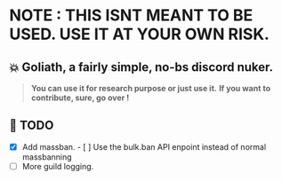 # NOTE : THIS ISNT MEANT TO BE USED. USE IT AT YOUR OWN RISK.

## 💥 Goliath, a fairly simple, no-bs discord nuker.
> **You can use it for research purpose or just use it.**
> **If you want to contribute, sure, go over !**

## 🧾 TODO
- [X] Add massban.
      - [ ] Use the bulk.ban API enpoint instead of normal massbanning
- [ ] More guild logging.
